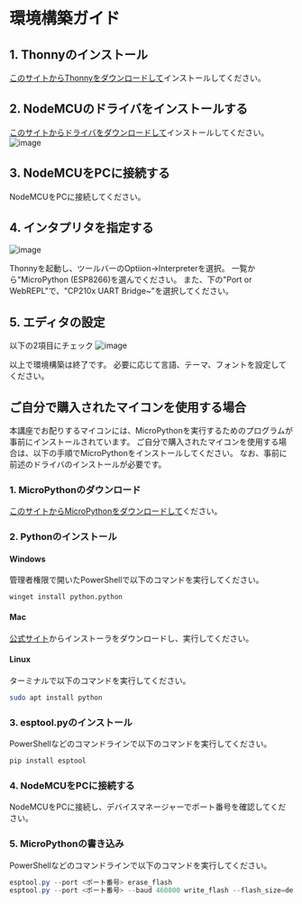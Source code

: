 # 環境構築ガイド

## 1. Thonnyのインストール
[このサイトからThonnyをダウンロードして](https://thonny.org/)インストールしてください。

## 2. NodeMCUのドライバをインストールする
[このサイトからドライバをダウンロードして](https://www.silabs.com/products/development-tools/software/usb-to-uart-bridge-vcp-drivers)インストールしてください。
![image](https://github.com/Keio-AIConsortium/python-iot/assets/58695125/70139f70-5aa8-4985-9992-002f658cf5f1)


## 3. NodeMCUをPCに接続する
NodeMCUをPCに接続してください。

## 4. インタプリタを指定する
![image](https://github.com/Keio-AIConsortium/python-iot/assets/58695125/64b07f66-523a-4655-91d7-63fd51121dd2)

Thonnyを起動し、ツールバーのOptiion→Interpreterを選択。
一覧から"MicroPython (ESP8266)を選んでください。
また、下の"Port or WebREPL"で、"CP210x UART Bridge~"を選択してください。

## 5. エディタの設定
以下の2項目にチェック
![image](https://github.com/Keio-AIConsortium/python-iot/assets/58695125/d7bf9835-ae42-4fea-b494-22a2c048077a)

以上で環境構築は終了です。
必要に応じて言語、テーマ、フォントを設定してください。


## ご自分で購入されたマイコンを使用する場合
本講座でお配りするマイコンには、MicroPythonを実行するためのプログラムが事前にインストールされています。
ご自分で購入されたマイコンを使用する場合は、以下の手順でMicroPythonをインストールしてください。
なお、事前に前述のドライバのインストールが必要です。

### 1. MicroPythonのダウンロード
[このサイトからMicroPythonをダウンロードして](https://micropython.org/download/esp8266/)ください。

### 2. Pythonのインストール
#### Windows
管理者権限で開いたPowerShellで以下のコマンドを実行してください。
```pwsh
winget install python.python
```
#### Mac
[公式サイト](https://www.python.org/downloads/macos/)からインストーラをダウンロードし、実行してください。

#### Linux
ターミナルで以下のコマンドを実行してください。
```bash
sudo apt install python
```

### 3. esptool.pyのインストール
PowerShellなどのコマンドラインで以下のコマンドを実行してください。
```PowerShell
pip install esptool
```

### 4. NodeMCUをPCに接続する
NodeMCUをPCに接続し、デバイスマネージャーでポート番号を確認してください。

### 5. MicroPythonの書き込み
PowerShellなどのコマンドラインで以下のコマンドを実行してください。 
```PowerShell
esptool.py --port <ポート番号> erase_flash
esptool.py --port <ポート番号> --baud 460800 write_flash --flash_size=detect 0 <MicroPythonの.binファイル>
```
